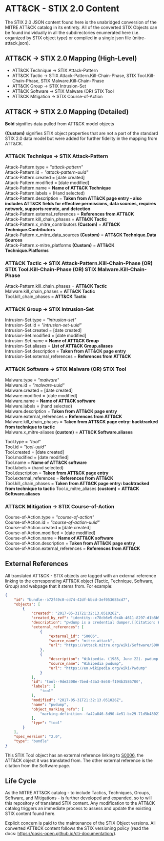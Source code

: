 # ATT&CK - STIX 2.0 Content

The STIX 2.0 JSON content found here is the unabridged conversion of the MITRE ATT&CK catalog in its entirety. All of the converted STIX Objects can be found individually in all the subdirectories enumerated here (i.e. organized by STIX object type) or compiled in a single json file (mitre-attack.json).

## ATT&CK -> STIX 2.0 Mapping (High-Level)

* ATT&CK Technique -> STIX Attack-Pattern
* ATT&CK Tactic -> STIX Attack-Pattern.Kill-Chain-Phase, STIX Tool.Kill-Chain-Phase, STIX Malware.Kill-Chain-Phase
* ATT&CK Group -> STIX Intrusion-Set
* ATT&CK Software -> STIX Malware (OR) STIX Tool
* ATT&CK Mitigation -> STIX Course-of-Action

## ATT&CK -> STIX 2.0 Mapping (Detailed)

**Bold** signifies data pulled from ATT&CK model objects

**(Custom)** signifies STIX object properties that are not a part of the standard STIX 2.0 data model but were added for further fidelity in the mapping from ATT&CK.

### ATT&CK Technique -> STIX Attack-Pattern

Attack-Pattern.type = *"attack-pattern"*  
Attack-Pattern.id = *"attack-pattern-uuid"*  
Attack-Pattern.created = [date created]  
Attack-Pattern.modified = [date modified]  
Attack-Pattern.name = **Name of ATT&CK Technique**  
Attack-Pattern.labels = (Hand selected)  
Attack-Pattern.description = **Taken from ATT&CK page entry - also includes ATT&CK fields for effective permissions, data sources, requires network, supports remote, and detection**  
Attack-Pattern.external_references = **References from ATT&CK**  
Attack-Pattern.kill_chain_phases = **ATT&CK Tactic**  
Attack-Pattern.x_mitre_contributors **(Custom)** = **ATT&CK Technique.Contributors**  
Attack-Pattern.x_mitre_data_sources **(Custom)** = **ATT&CK Technique.Data Sources**  
Attack-Pattern.x-mitre_platforms **(Custom)** = **ATT&CK Technique.Platforms**  

### ATT&CK Tactic -> STIX Attack-Pattern.Kill-Chain-Phase (OR) STIX Tool.Kill-Chain-Phase (OR) STIX Malware.Kill-Chain-Phase

Attack-Pattern.kill_chain_phases = **ATT&CK Tactic**  
Malware.kill_chain_phases = **ATT&CK Tactic**  
Tool.kill_chain_phases = **ATT&CK Tactic**  

### ATT&CK Group -> STIX Intrusion-Set

Intrusion-Set.type = *"intrusion-set"*  
Intrusion-Set.id = *"intrusion-set-uuid"*  
Intrusion-Set.created = [date created]  
Intrusion-Set.modified = [date modified]  
Intrusion-Set.name = **Name of ATT&CK Group**  
Intrusion-Set.aliases = **List of ATT&CK Group.aliases**  
Intrusion-Set.description = **Taken from ATT&CK page entry**  
Intrusion-Set.external_references = **References from ATT&CK**  

### ATT&CK Software -> STIX Malware (OR) STIX Tool

Malware.type = *"malware"*  
Malware.id = *"malware-uuid"*  
Malware.created = [date created]  
Malware.modified = [date modified]  
Malware.name = **Name of ATT&CK software**  
Malware.labels = (hand selected)  
Malware.description = **Taken from ATT&CK page entry**  
Malware.external_references = **References from ATT&CK**  
Malware.kill_chain_phases = **Taken from ATT&CK page entry: backtracked from technique to tactic**  
Malware.x_mitre-aliases **(custom)** = **ATT&CK Software.aliases**  

Tool.type = *"tool"*  
Tool.id = *"tool-uuid"*  
Tool.created = [date created]  
Tool.modified = [date modified]  
Tool.name = **Name of ATT&CK software**  
Tool.labels = (hand selected)  
Tool.description = **Taken from ATT&CK page entry**  
Tool.external_references = **References from ATT&CK**  
Tool.kill_chain_phases = **Taken from ATT&CK page entry: backtracked from technique to tactic** 
Tool.x_mitre_aliases **(custom)** = **ATT&CK Software.aliases**

### ATT&CK Mitigation -> STIX Course-of-Action

Course-of-Action.type = *"course-of-action"*  
Course-of-Action.id = *"course-of-action-uuid"*  
Course-of-Action.created = [date created]  
Course-of-Action.modified = [date modified]  
Course-of-Action.name = **Name of ATT&CK software**  
Course-of-Action.description = **Taken from ATT&CK page entry**  
Course-of-Action.external_references = **References from ATT&CK**  

## External References

All translated ATT&CK - STIX objects are tagged with an external reference linking to the corresponding ATT&CK object (Tactic, Technique, Software, Group) and webpage that it stems from. For example:

```json
{
    "id": "bundle--b72f49c0-cd74-42df-bbcd-3ef053685cd7",
    "objects": [
        {
            "created": "2017-05-31T21:32:13.051026Z",
            "created_by_ref": "identity--c78cb6e5-0c4b-4611-8297-d1b8b55e40b5",
            "description": "pwdump is a credential dumper.[[Citation: Wikipedia pwdump]]",
            "external_references": [
                {
                    "external_id": "S0006",
                    "source_name": "mitre-attack",
                    "url": "https://attack.mitre.org/wiki/Software/S0006"
                },
                {
                    "description": "Wikipedia. (1985, June 22). pwdump. Retrieved June 22, 2016.",
                    "source_name": "Wikipedia pwdump",
                    "url": "https://en.wikipedia.org/wiki/Pwdump"
                }
            ],
            "id": "tool--9de2308e-7bed-43a3-8e58-f194b3586700",
            "labels": [
                "tool"
            ],
            "modified": "2017-05-31T21:32:13.051026Z",
            "name": "pwdump",
            "object_marking_refs": [
                "marking-definition--fa42a846-8d90-4e51-bc29-71d5b4802168"
            ],
            "type": "tool"
        }
    ],
    "spec_version": "2.0",
    "type": "bundle"
}
```

This STIX Tool object has an external reference linking to [S0006](https://attack.mitre.org/wiki/Software/S0006), the ATT&CK object it was translated from. The other external reference is the citation from the Software page.

## Life Cycle

As the MITRE ATT&CK catalog - to include Tactics, Techniques, Groups, Software, and Mitigations - is further developed and expanded, so to will this repository of translated STIX content. Any modification to the ATT&CK catalog triggers an immediate process to assess and update the existing STIX content found here.

Explicit concern is paid to the maintenance of the STIX Object versions. All converted ATT&CK content follows the STIX versioning policy (read the docs: https://oasis-open.github.io/cti-documentation/).
